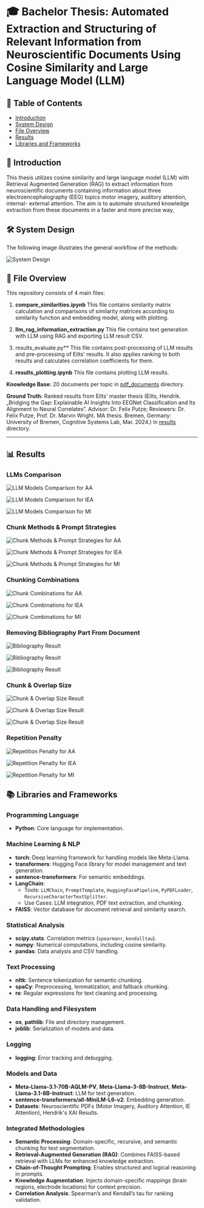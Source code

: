 # 🎓 Bachelor Thesis: Automated Extraction and Structuring of Relevant Information from Neuroscientific Documents Using Cosine Similarity and Large Language Model (LLM)

## 📑 Table of Contents
- [Introduction](#introduction)
- [System Design](#system-design)
- [File Overview](#file-overview)
- [Results](#results)
- [Libraries and Frameworks](#libraries-and-frameworks)

## 📘 Introduction
This thesis utilizes cosine similarity and large language model (LLM) with Retrieval Augmented Generation (RAG) to extract information from neuroscientific documents containing information about three electroencephalography (EEG) topics motor imagery, auditory attention, internal- external attention. The aim is to automate structured knowledge extraction from these documents in a faster and more precise way,

## 🛠️ System Design

The following image illustrates the general workflow of the methods:

![System Design](images/diagram.png)

## 📁 File Overview

This repository consists of 4 main files:

1. **compare_similarities.ipynb**
This file contains similarity matrix calculation and comparisons of similarity matrices according to similarity function and embedding model, along with plotting.

2. **llm_rag_information_extraction.py**
This file contains text generation with LLM using RAG and exporting LLM result CSV.

3. results_evaluate.py**
This file contains post-processing of LLM results and pre-processing of Eilts' results. It also applies ranking to both results and calculates correlation coefficients for them.

4. **results_plotting.ipynb**
This file contains plotting LLM results.

**Knowledge Base:** 20 documents per topic in [pdf_documents](./data/pdf_documents) directory.

**Ground Truth:** Ranked results from Eilts' master thesis (Eilts, Hendrik. „Bridging the Gap: Explainable AI Insights Into EEGNet Classification and Its Alignment to Neural Correlates“. Advisor: Dr. Felix Putze; Reviewers: Dr. Felix Putze, Prof. Dr. Marvin Wright. MA thesis. Bremen, Germany: University of Bremen, Cognitive Systems Lab, Mar. 2024.) in [results](./data/results/ground_truth) directory.

---

## 📊 Results

### LLMs Comparison

![LLM Models Comparison for AA](images/llm-models-AA-S.png)

![LLM Models Comparison for IEA](images/llm-models-IEA-S.png)

![LLM Models Comparison for MI](images/llm-models-MI-S.png)

### Chunk Methods & Prompt Strategies

![Chunk Methods & Prompt Strategies for AA](images/chunk-method-AA-S.png)

![Chunk Methods & Prompt Strategies for IEA](images/chunk-method-IEA-S.png)

![Chunk Methods & Prompt Strategies for MI](images/chunk-method-MI-S.png)

### Chunking Combinations

![Chunk Combinations for AA](images/chunk-comb-AA.png)

![Chunk Combinations for IEA](images/chunk-comb-IEA-S.png)

![Chunk Combinations for MI](images/chunk-comb-MI-S.png)

### Removing Bibliography Part From Document

![Bibliography Result](images/bib-AA.png)

![Bibliography Result](images/bib-IEA.png)

![Bibliography Result](images/bib-MI.png)

### Chunk & Overlap Size

![Chunk & Overlap Size Result](images/chunk-size-AA-S.png)

![Chunk & Overlap Size Result](images/chunk-size-IEA-S.png)

![Chunk & Overlap Size Result](images/chunk-size-MI-S.png)

### Repetition Penalty

![Repetition Penalty for AA](images/rep-AA.png)

![Repetition Penalty for IEA](images/rep-IE.png)

![Repetition Penalty for MI](images/rep-MI.png)

## 📚 Libraries and Frameworks

### Programming Language
- **Python**: Core language for implementation.

### Machine Learning & NLP
- **torch**: Deep learning framework for handling models like Meta-Llama.
- **transformers**: Hugging Face library for model management and text generation.
- **sentence-transformers**: For semantic embeddings.
- **LangChain**:
  - Tools: `LLMChain`, `PromptTemplate`, `HuggingFacePipeline`, `PyPDFLoader`, `RecursiveCharacterTextSplitter`.
  - Use Cases: LLM integration, PDF text extraction, and chunking.
- **FAISS**: Vector database for document retrieval and similarity search.

### Statistical Analysis
- **scipy.stats**: Correlation metrics (`spearmanr`, `kendalltau`).
- **numpy**: Numerical computations, including cosine similarity.
- **pandas**: Data analysis and CSV handling.

### Text Processing
- **nltk**: Sentence tokenization for semantic chunking.
- **spaCy**: Preprocessing, lemmatization, and fallback chunking.
- **re**: Regular expressions for text cleaning and processing.

### Data Handling and Filesystem
- **os**, **pathlib**: File and directory management.
- **joblib**: Serialization of models and data.

### Logging
- **logging**: Error tracking and debugging.

### Models and Data
- **Meta-Llama-3.1-70B-AQLM-PV**, **Meta-Llama-3-8B-Instruct**, **Meta-Llama-3.1-8B-Instruct**: LLM for text generation.
- **sentence-transformers/all-MiniLM-L6-v2**: Embedding generation.
- **Datasets**: Neuroscientific PDFs (Motor Imagery, Auditory Attention, IE Attention), Hendrik's XAI Results.

### Integrated Methodologies
- **Semantic Processing**: Domain-specific, recursive, and semantic chunking for text segmentation.
- **Retrieval-Augmented Generation (RAG)**: Combines FAISS-based retrieval with LLMs for enhanced knowledge extraction.
- **Chain-of-Thought Prompting**: Enables structured and logical reasoning in prompts.
- **Knowledge Augmentation**: Injects domain-specific mappings (brain regions, electrode locations) for context precision.
- **Correlation Analysis**: Spearman’s and Kendall’s tau for ranking validation.
